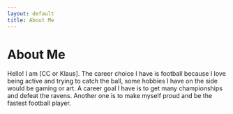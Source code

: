```yaml
---
layout: default
title: About Me
---
```

# About Me
Hello! I am [CC or Klaus].
The career choice I have is football because I love being active and trying to catch the ball, some hobbies I have on the side would be gaming or art. A career goal I have is to get many championships and defeat the ravens.
Another one is to make myself proud and be the fastest football player.
